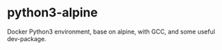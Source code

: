 # python3-alpine
Docker Python3 environment, base on alpine, with GCC, and some useful dev-package.
